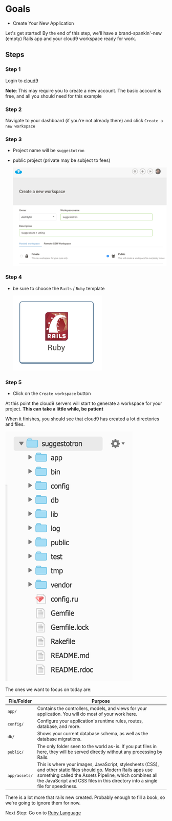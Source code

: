 # Goals
* Create Your New Application

Let's get started! By the end of this step, we'll have a brand-spankin'-new (empty) Rails app and your cloud9 workspace ready for work.

## Steps
### Step 1

Login to [cloud9](https://c9.io/)

__Note__: This may require you to create a new account. The basic account is free, and all you should need for this example

### Step 2
Navigate to your dashboard (if you're not already there) and click `Create a new workspace`

### Step 3
* Project name will be `suggestotron`
* public project (private may be subject to fees)

  ![New workspace screenshot](images/new_workspace.png)

### Step 4
* be sure to choose the `Rails` / `Ruby` template

  ![Choose the ruby template](images/ruby_template.png)

### Step 5
* Click on the `Create workspace` button

At this point the cloud9 servers will start to generate a workspace for your project.  __This can take a little while, be patient__

When it finishes, you should see that cloud9 has created a lot directories and files.

![New workspace screenshot](images/default_folders.png)

The ones we want to focus on today are:

File/Folder	| Purpose
----------- | --------
`app/` |	Contains the controllers, models, and views for your application. You will do most of your work here.
`config/`	| Configure your application's runtime rules, routes, database, and more.
`db/`	| Shows your current database schema, as well as the database migrations.
`public/` |	The only folder seen to the world as-is. If you put files in here, they will be served directly without any processing by Rails.
`app/assets/` |	This is where your images, JavaScript, stylesheets (CSS), and other static files should go. Modern Rails apps use something called the Assets Pipeline, which combines all the JavaScript and CSS files in this directory into a single file for speediness.
There is a lot more that rails new created. Probably enough to fill a book, so we're going to ignore them for now.

Next Step:
Go on to [Ruby Language](ruby_language.md)
